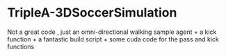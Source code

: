 # TripleA-3DSoccerSimulation
Not a great code , just an omni-directional walking sample agent + a kick function + a fantastic build script + some cuda code for the pass and kick functions
